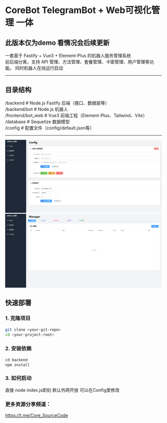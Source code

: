 # CoreBot TelegramBot + Web可视化管理 一体 

## 此版本仅为demo 看情况会后续更新

一套基于 Fastify + Vue3 + Element-Plus 的机器人服务管理系统  
前后端分离，支持 API 管理、方法管理、套餐管理、卡密管理、用户管理等功能。
同时机器人在线运行启动

---

## 目录结构
/backend # Node.js Fastify 后端（接口、数据层等）          
/backend/bot # Node.js 机器人   
/frontend/bot_web # Vue3 前端工程（Element-Plus、Tailwind、Vite）      
/database # Sequelize 数据模型      
/config # 配置文件（config/default.json等）    

---

![ShowBase#2](./ShowBase1.png)
![ShowBase#2](./ShowBase2.png)


## 快速部署

### 1. 克隆项目

```bash
git clone <your-git-repo>
cd <your-project-root>
```

### 2. 安装依赖


```node
cd backend
npm install
```

### 3. 如何启动

直接 node index.js即刻 默认外网开放 可以在Config里修改 



### 更多资源分享频道：

https://t.me/Core_SourceCode


